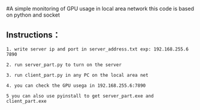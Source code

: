 #A simple monitoring of GPU usage in local area network 
    this code is based on python and socket  
## Instructions：
    
    1. write server ip and port in server_address.txt exp: 192.168.255.6 7890
    
    2. run server_part.py to turn on the server 
    
    3. run client_part.py in any PC on the local area net 
    
    4. you can check the GPU usega in 192.168.255.6:7890
    
    5 you can also use pyinstall to get server_part.exe and client_part.exe
    




